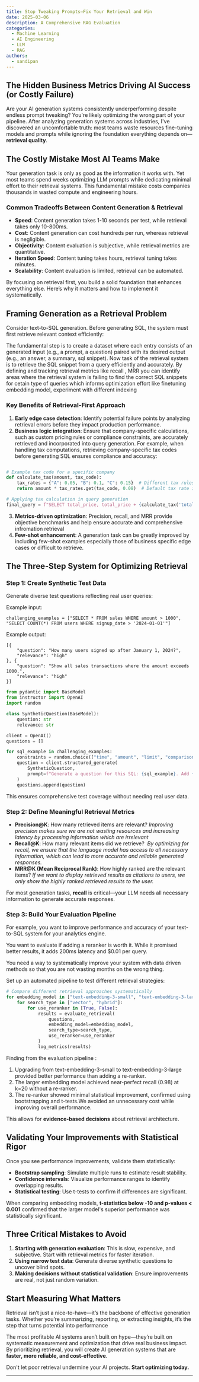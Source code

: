 ```yaml
---
title: Stop Tweaking Prompts—Fix Your Retrieval and Win
date: 2025-03-06
description: A Comprehensive RAG Evaluation
categories:
  - Machine Learning
  - AI Engineering
  - LLM
  - RAG 
authors:
  - sandipan
---
```




## The Hidden Business Metrics Driving AI Success (or Costly Failure)

Are your AI generation systems consistently underperforming despite endless prompt tweaking? You're likely optimizing the wrong part of your pipeline. After analyzing  generation systems across industries, I've discovered an uncomfortable truth: most teams waste resources fine-tuning models and prompts while ignoring the foundation everything depends on—**retrieval quality**.

## The Costly Mistake Most AI Teams Make

Your generation task is only as good as the information it works with. Yet most teams spend weeks optimizing LLM prompts while dedicating minimal effort to their retrieval systems. This fundamental mistake costs companies thousands in wasted compute and engineering hours.

### Common Tradeoffs Between Content Generation & Retrieval

- **Speed**: Content generation takes 1-10 seconds per test, while retrieval takes only 10-800ms.
- **Cost**: Content generation can cost hundreds per run, whereas retrieval is negligible.
- **Objectivity**: Content evaluation is subjective, while retrieval metrics are quantitative.
- **Iteration Speed**: Content tuning takes hours, retrieval tuning takes minutes.
- **Scalability**: Content evaluation is limited, retrieval can be automated.

By focusing on retrieval first, you build a solid foundation that enhances everything else. Here’s why it matters and how to implement it systematically.

## Framing Generation as a Retrieval Problem

Consider text-to-SQL generation. Before generating SQL, the system must first retrieve relevant context efficiently:

The fundamental step is to create a dataset where each entry consists of an generated input (e.g., a prompt, a question) paired with its desired output (e.g., an answer, a summary, sql snippet). Now task of the retrieval system is to retrieve the SQL snippet from a query efficiently and accurately. By defining and tracking retrieval metrics like recall , MRR you can identify areas where the retrieval system is failing to find the correct SQL snippets for cetain type of queries which informs optimization effort like finetuning embedding model, experiment with different indexing


### Key Benefits of Retrieval-First Approach

1. **Early edge case detection**: Identify potential failure points by analyzing retrieval errors before they impact production performance.
2. **Business logic integration**: Ensure that company-specific calculations, such as custom pricing rules or compliance constraints, are accurately retrieved and incorporated into query generation. For example, when handling tax computations, retrieving company-specific tax codes before generating SQL ensures compliance and accuracy:

```python

# Example tax code for a specific company
def calculate_tax(amount, tax_code):
    tax_rates = {"A": 0.05, "B": 0.1, "C": 0.15}  # Different tax rules per company
    return amount * tax_rates.get(tax_code, 0.08)  # Default tax rate if code is unknown

# Applying tax calculation in query generation
final_query = f"SELECT total_price, total_price + {calculate_tax('total_price', tax_code)} AS total_with_tax FROM orders"
```




3. **Metrics-driven optimization**: Precision, recall, and MRR provide objective benchmarks and help ensure accurate and comprehensive infromation retrieval 
4. **Few-shot enhancement**: A generation task can be greatly improved by including few-shot examples especially those of business specific edge cases or difficult to retrieve.

## The Three-Step System for Optimizing Retrieval

### Step 1: Create Synthetic Test Data

Generate diverse test questions reflecting real user queries:

Example input:

```
challenging_examples = ["SELECT * FROM sales WHERE amount > 1000", "SELECT COUNT(*) FROM users WHERE signup_date > '2024-01-01'"]
```

Example output:

```
[{
    "question": "How many users signed up after January 1, 2024?",
    "relevance": "high"
}, {
    "question": "Show all sales transactions where the amount exceeds 1000.",
    "relevance": "high"
}]
```

```python
from pydantic import BaseModel
from instructor import OpenAI
import random

class SyntheticQuestion(BaseModel):
    question: str
    relevance: str

client = OpenAI()
questions = []

for sql_example in challenging_examples:
    constraints = random.choice(["time", "amount", "limit", "comparison"])
    question = client.structured_generate(
        SyntheticQuestion,
        prompt=f"Generate a question for this SQL: {sql_example}. Add {constraints} constraint."
    )
    questions.append(question)
```

This ensures comprehensive test coverage without needing real user data.

### Step 2: Define Meaningful Retrieval Metrics

- **Precision@K**: How many retrieved items are relevant? 
  *Improving precision makes sure we are not wasting resources and increasing latency by processing information which are irrelevant*
- **Recall@K**: How many relevant items did we retrieve? 
  *By optimizing for recall, we ensure that the language model has access to all necessary information, which can lead to more accurate and reliable generated responses.*
- **MRR@K (Mean Reciprocal Rank)**: How highly ranked are the relevant items?
  *If we want to display retrieved results as citations to users, we only show the highly ranked retrieved results to the user.* 

For most generation tasks, **recall** is critical—your LLM needs all necessary information to generate accurate responses.

### Step 3: Build Your Evaluation Pipeline

For example, you want to improve performance and accuracy of your text-to-SQL system for your analytics engine.

You want to evaluate if adding a reranker is worth it.  While it promised better results, it adds 200ms latency and \$0.01 per query.

You need a way to systematically improve your system with data driven methods so that you are not wasting months on the wrong thing. 



Set up an automated pipeline to test different retrieval strategies:

```python
# Compare different retrieval approaches systematically
for embedding_model in ["text-embedding-3-small", "text-embedding-3-large"]:
    for search_type in ["vector", "hybrid"]:
        for use_reranker in [True, False]:
            results = evaluate_retrieval(
                questions,
                embedding_model=embedding_model,
                search_type=search_type,
                use_reranker=use_reranker
            )
            log_metrics(results)
```

Finding from the evaluation pipeline : 

1. Upgrading from text-embedding-3-small to text-embedding-3-large provided better performance than adding a re-ranker.
2. The larger embedding model achieved near-perfect recall (0.98) at k=20 without a re-ranker.
3. The re-ranker showed minimal statistical improvement, confirmed using bootstrapping and t-tests.We avoided an unnecessary cost while improving overall performance.&#x20;

This allows for **evidence-based decisions** about retrieval architecture.

## Validating Your Improvements with Statistical Rigor

Once you see performance improvements, validate them statistically:

- **Bootstrap sampling**: Simulate multiple runs to estimate result stability.
- **Confidence intervals**: Visualize performance ranges to identify overlapping results.
- **Statistical testing**: Use t-tests to confirm if differences are significant.

When comparing embedding models, **t-statistics below -10 and p-values < 0.001** confirmed that the larger model's superior performance was statistically significant.

## Three Critical Mistakes to Avoid

1. **Starting with generation evaluation**: This is slow, expensive, and subjective. Start with retrieval metrics for faster iteration.
2. **Using narrow test data**: Generate diverse synthetic questions to uncover blind spots.
3. **Making decisions without statistical validation**: Ensure improvements are real, not just random variation.

## Start Measuring What Matters

Retrieval isn’t just a nice-to-have—it’s the backbone of effective generation tasks. Whether you’re summarizing, reporting, or extracting insights, it’s the step that turns potential into performance

The most profitable AI systems aren’t built on hype—they’re built on systematic measurement and optimization that drive real business impact. By prioritizing retrieval, you will create AI generation systems that are **faster, more reliable, and cost-effective**.

Don't let poor retrieval undermine your AI projects. **Start optimizing today.**

---
